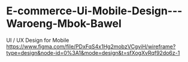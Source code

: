 # E-commerce-Ui-Mobile-Design---Waroeng-Mbok-Bawel
UI / UX Design for Mobile 
https://www.figma.com/file/PDxFqS4x1Hg2mobzVCgviH/wireframe?type=design&node-id=0%3A1&mode=design&t=sfXogXvRqf92do6z-1
